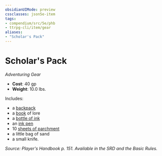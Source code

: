 ```yaml
---
obsidianUIMode: preview
cssclasses: json5e-item
tags:
- compendium/src/5e/phb
- ttrpg-cli/item/gear
aliases: 
- "Scholar's Pack"
---
```

# Scholar's Pack
*Adventuring Gear*  

- **Cost**: 40 gp
- **Weight**: 10.0 lbs.

Includes:

- a [backpack](/3-Mechanics/CLI/items/backpack.md)  
- a [book](/3-Mechanics/CLI/items/book.md) of lore  
- a [bottle of ink](/3-Mechanics/CLI/items/ink-1-ounce-bottle.md)  
- an [ink pen](/3-Mechanics/CLI/items/ink-pen.md)  
- 10 [sheets of parchment](/3-Mechanics/CLI/items/parchment-one-sheet.md)  
- a little bag of sand  
- a small knife.  

*Source: Player's Handbook p. 151. Available in the SRD and the Basic Rules.*